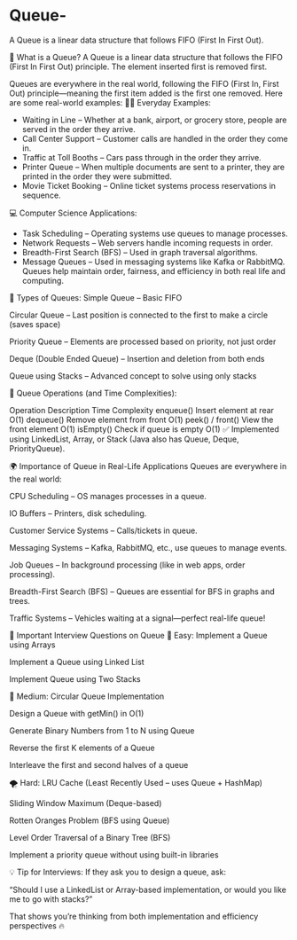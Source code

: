 # Queue-
A Queue is a linear data structure that follows FIFO (First In First Out). 


🔹 What is a Queue?
A Queue is a linear data structure that follows the FIFO (First In First Out) principle. The element inserted first is removed first.


 Queues are everywhere in the real world, following the FIFO (First In, First Out) principle—meaning the first item added is the first one removed. Here are some real-world examples:
🚶‍♂️ Everyday Examples:
- Waiting in Line – Whether at a bank, airport, or grocery store, people are served in the order they arrive.
- Call Center Support – Customer calls are handled in the order they come in.
- Traffic at Toll Booths – Cars pass through in the order they arrive.
- Printer Queue – When multiple documents are sent to a printer, they are printed in the order they were submitted.
- Movie Ticket Booking – Online ticket systems process reservations in sequence.


💻 Computer Science Applications:
- Task Scheduling – Operating systems use queues to manage processes.
- Network Requests – Web servers handle incoming requests in order.
- Breadth-First Search (BFS) – Used in graph traversal algorithms.
- Message Queues – Used in messaging systems like Kafka or RabbitMQ.
Queues help maintain order, fairness, and efficiency in both real life and computing.


🔹 Types of Queues:
Simple Queue – Basic FIFO

Circular Queue – Last position is connected to the first to make a circle (saves space)

Priority Queue – Elements are processed based on priority, not just order

Deque (Double Ended Queue) – Insertion and deletion from both ends

Queue using Stacks – Advanced concept to solve using only stacks

🔹 Queue Operations (and Time Complexities):

Operation	Description	Time Complexity
enqueue()	Insert element at rear	O(1)
dequeue()	Remove element from front	O(1)
peek() / front()	View the front element	O(1)
isEmpty()	Check if queue is empty	O(1)
✅ Implemented using LinkedList, Array, or Stack (Java also has Queue, Deque, PriorityQueue).

🌍 Importance of Queue in Real-Life Applications
Queues are everywhere in the real world:

CPU Scheduling – OS manages processes in a queue.

IO Buffers – Printers, disk scheduling.

Customer Service Systems – Calls/tickets in queue.

Messaging Systems – Kafka, RabbitMQ, etc., use queues to manage events.

Job Queues – In background processing (like in web apps, order processing).

Breadth-First Search (BFS) – Queues are essential for BFS in graphs and trees.

Traffic Systems – Vehicles waiting at a signal—perfect real-life queue!

🎯 Important Interview Questions on Queue
🔰 Easy:
Implement a Queue using Arrays

Implement a Queue using Linked List

Implement Queue using Two Stacks

🔄 Medium:
Circular Queue Implementation

Design a Queue with getMin() in O(1)

Generate Binary Numbers from 1 to N using Queue

Reverse the first K elements of a Queue

Interleave the first and second halves of a queue

🌪️ Hard:
LRU Cache (Least Recently Used – uses Queue + HashMap)

Sliding Window Maximum (Deque-based)

Rotten Oranges Problem (BFS using Queue)

Level Order Traversal of a Binary Tree (BFS)

Implement a priority queue without using built-in libraries

💡 Tip for Interviews:
If they ask you to design a queue, ask:

“Should I use a LinkedList or Array-based implementation, or would you like me to go with stacks?”

That shows you’re thinking from both implementation and efficiency perspectives 🔥
